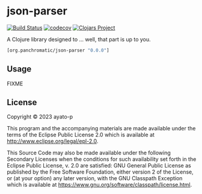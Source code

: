 # json-parser

[![Build Status](https://travis-ci.org/ayato-p/json-parser.svg?branch=master)](https://travis-ci.org/ayato-p/json-parser)
[![codecov](https://codecov.io/gh/ayato-p/json-parser/branch/master/graph/badge.svg)](https://codecov.io/gh/ayato-p/json-parser)
[![Clojars Project](https://img.shields.io/clojars/v/org.panchromatic/json-parser.svg)](https://clojars.org/org.panchromatic/json-parser)

A Clojure library designed to ... well, that part is up to you.

```clj
[org.panchromatic/json-parser "0.0.0"]
```

## Usage

FIXME

## License

Copyright © 2023 ayato-p

This program and the accompanying materials are made available under the
terms of the Eclipse Public License 2.0 which is available at
http://www.eclipse.org/legal/epl-2.0.

This Source Code may also be made available under the following Secondary
Licenses when the conditions for such availability set forth in the Eclipse
Public License, v. 2.0 are satisfied: GNU General Public License as published by
the Free Software Foundation, either version 2 of the License, or (at your
option) any later version, with the GNU Classpath Exception which is available
at https://www.gnu.org/software/classpath/license.html.
